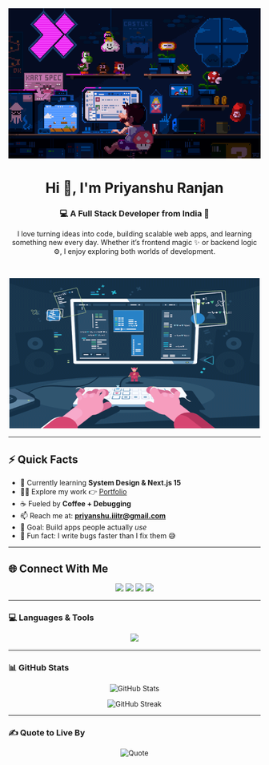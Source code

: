 <img src="/assets/githubbanner.gif" width="100%" height="300" alt="Github Banner"/>

<h1 align="center">Hi 👋, I'm Priyanshu Ranjan</h1>
<h3 align="center">💻 A Full Stack Developer from India 🚀</h3>

<p align="center">
  I love turning ideas into code, building scalable web apps, and learning something new every day.  
  Whether it’s frontend magic ✨ or backend logic ⚙️, I enjoy exploring both worlds of development.
</p>

<br>

<p align="center">
  <img alt="coding" src="/assets/hero.gif" width="500" height="300"/>
</p>

---

## ⚡ Quick Facts
- 🌱 Currently learning **System Design & Next.js 15**  
- 👨‍💻 Explore my work 👉 [Portfolio](https://priyanshuranjan.vercel.app/)  
- ☕ Fueled by **Coffee + Debugging**  
- 📫 Reach me at: **priyanshu.iiitr@gmail.com**  
- 🎯 Goal: Build apps people actually *use*  
- 🤔 Fun fact: I write bugs faster than I fix them 😅  

---

## 🌐 Connect With Me
<p align="center">
  <a href="https://x.com/your-twitter" target="_blank"><img src="https://skillicons.dev/icons?i=twitter" height="45"/></a>
  <a href="https://www.linkedin.com/in/your-linkedin/" target="_blank"><img src="https://skillicons.dev/icons?i=linkedin" height="45"/></a>
  <a href="https://www.instagram.com/your-instagram/" target="_blank"><img src="https://skillicons.dev/icons?i=instagram" height="45"/></a>
  <a href="https://www.leetcode.com/your-leetcode" target="_blank"><img src="https://skillicons.dev/icons?i=leetcode" height="45"/></a>
</p>

---

### 💻 Languages & Tools

<p align="center">
  <img src="https://skillicons.dev/icons?i=react,nextjs,nodejs,express,mongodb,mysql,postgresql,redux,ts,js,html,css,tailwind,sass,bootstrap,python,c,cpp,git,github,vscode,figma,ps,arduino,firebase,blender" />
</p>

---

### 📊 GitHub Stats

<p align="center">
  <img src="https://github-readme-stats.vercel.app/api?username=priyanshuranjan16&show_icons=true&theme=tokyonight&rank_icon=github&hide_border=true" alt="GitHub Stats" />
</p>

<p align="center">
  <img src="https://github-readme-streak-stats.herokuapp.com/?user=priyanshuranjan16&theme=tokyonight&hide_border=true" alt="GitHub Streak" />
</p>



---

### ✍️ Quote to Live By

<p align="center">
  <img src="https://quotes-github-readme.vercel.app/api?type=horizontal&theme=tokyonight" alt="Quote" />
</p>


